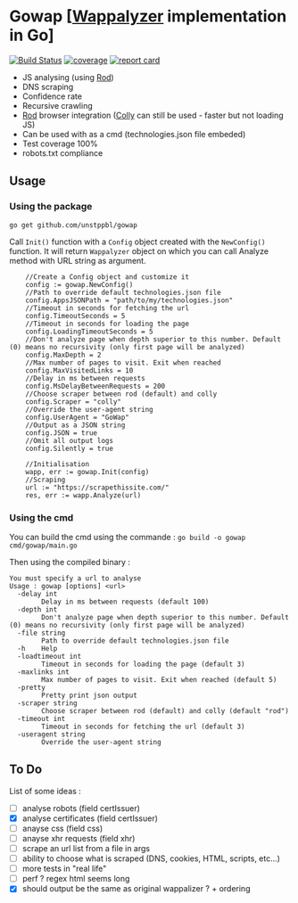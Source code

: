# Gowap [[Wappalyzer](https://github.com/AliasIO/Wappalyzer) implementation in Go]

[![Build Status](https://github.com/unstppbl/gowap/workflows/Build%20and%20test/badge.svg)](https://github.com/unstppbl/gowap/actions?workflow=Build%20and%20test)
[![coverage](https://codecov.io/gh/unstppbl/gowap/branch/master/graph/badge.svg)](https://codecov.io/gh/unstppbl/gowap)
[![report card](https://goreportcard.com/badge/github.com/unstppbl/gowap)](https://goreportcard.com/report/github.com/unstppbl/gowap)

- JS analysing (using [Rod](https://github.com/go-rod/rod))
- DNS scraping
- Confidence rate
- Recursive crawling
- [Rod](https://github.com/go-rod/rod) browser integration ([Colly](https://github.com/gocolly/colly) can still be used - faster but not loading JS)
- Can be used with as a cmd (technologies.json file embeded)
- Test coverage 100%
- robots.txt compliance

## Usage

### Using the package

`go get github.com/unstppbl/gowap`

Call `Init()` function with a `Config` object created with the `NewConfig()` function. It will return `Wappalyzer` object on which you can call Analyze method with URL string as argument.

```golang
    //Create a Config object and customize it
	config := gowap.NewConfig()
    //Path to override default technologies.json file
	config.AppsJSONPath = "path/to/my/technologies.json"
    //Timeout in seconds for fetching the url
	config.TimeoutSeconds = 5
    //Timeout in seconds for loading the page
	config.LoadingTimeoutSeconds = 5
    //Don't analyze page when depth superior to this number. Default (0) means no recursivity (only first page will be analyzed)
	config.MaxDepth = 2
    //Max number of pages to visit. Exit when reached
	config.MaxVisitedLinks = 10
    //Delay in ms between requests
	config.MsDelayBetweenRequests = 200
    //Choose scraper between rod (default) and colly
	config.Scraper = "colly"
    //Override the user-agent string
	config.UserAgent = "GoWap"
    //Output as a JSON string
    config.JSON = true
    //Omit all output logs
    config.Silently = true

    //Initialisation
	wapp, err := gowap.Init(config)
    //Scraping
    url := "https://scrapethissite.com/"
	res, err := wapp.Analyze(url)

```

### Using the cmd

You can build the cmd using the commande :
`go build -o gowap cmd/gowap/main.go`

Then using the compiled binary :

```
You must specify a url to analyse
Usage : gowap [options] <url>
  -delay int
    	Delay in ms between requests (default 100)
  -depth int
    	Don't analyze page when depth superior to this number. Default (0) means no recursivity (only first page will be analyzed)
  -file string
    	Path to override default technologies.json file
  -h	Help
  -loadtimeout int
    	Timeout in seconds for loading the page (default 3)
  -maxlinks int
    	Max number of pages to visit. Exit when reached (default 5)
  -pretty
    	Pretty print json output
  -scraper string
    	Choose scraper between rod (default) and colly (default "rod")
  -timeout int
    	Timeout in seconds for fetching the url (default 3)
  -useragent string
    	Override the user-agent string
```

## To Do

List of some ideas :

- [ ] analyse robots (field certIssuer)
- [x] analyse certificates (field certIssuer)
- [ ] anayse css (field css)
- [ ] anayse xhr requests (field xhr)
- [ ] scrape an url list from a file in args
- [ ] ability to choose what is scraped (DNS, cookies, HTML, scripts, etc...)
- [ ] more tests in "real life"
- [ ] perf ? regex html seems long
- [x] should output be the same as original wappalizer ? + ordering
